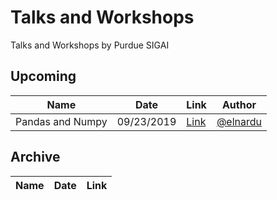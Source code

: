 # Talks and Workshops
Talks and Workshops by Purdue SIGAI

## Upcoming
| Name             | Date       | Link                                        | Author |
|------------------|------------|---------------------------------------------|--------|
| Pandas and Numpy | 09/23/2019 | [Link](https://github.com/PurdueSIGAI/talks-and-workshops/tree/master/2019/Pandas%20and%20Numpy) | [@elnardu](https://github.com/elnardu)

## Archive
| Name             | Date       | Link                                        |
|------------------|------------|---------------------------------------------|
